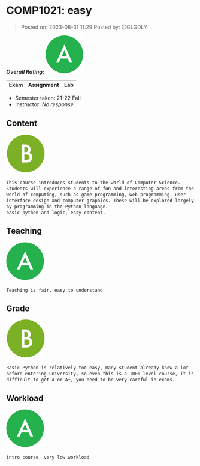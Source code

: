 # COMP1021:  easy

> Posted on: 2023-08-31 11:29
> Posted by: @GLGDLY

***Overall Rating: ![](./images/A.svg)***

| Exam | Assignment | Lab |
| ---------------- | ---------------- | ---------------- |

- Semester taken: 21-22 Fall
- Instructor: _No response_

## Content

![](./images/B.svg)

```text
This course introduces students to the world of Computer Science. Students will experience a range of fun and interesting areas from the world of computing, such as game programming, web programming, user interface design and computer graphics. These will be explored largely by programming in the Python language.
basic python and logic, easy content.
```

## Teaching

![](./images/A.svg)

```text
Teaching is fair, easy to understand
```

## Grade

![](./images/B.svg)

```text
Basic Python is relatively too easy, many student already know a lot before entering university, so even this is a 1000 level course, it is difficult to get A or A+, you need to be very careful in exams.
```

## Workload

![](./images/A.svg)

```text
intro course, very low workload
```
